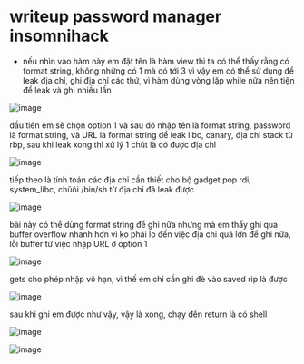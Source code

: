 # writeup password manager insomnihack
- nếu nhìn vào hàm này em đặt tên là hàm view thì ta có thể thấy rằng có format string, không những có 1 mà có tới 3 vì vậy em có thể sử dụng để leak địa chỉ, ghi địa chỉ các thứ, vì hàm dùng vòng lặp while nữa nên tiện để leak và ghi nhiều lần


![image](https://github.com/antkss/writeUP/assets/88892713/a3ddeb47-43f1-44e7-bd3d-0ac1254e8cfc)


đầu tiên em sẽ chọn option 1 và sau đó nhập tên là format string, password là format string, và URL là format string để leak libc, canary, địa chỉ stack từ rbp, sau khi leak xong thì xử lý 1 chút là có được địa chỉ

![image](https://github.com/antkss/writeUP/assets/88892713/19298dc0-6ac2-42cf-b6bb-61b8b68f7b11)


tiếp theo là tính toán các địa chỉ cần thiết cho bộ gadget pop rdi, system_libc, chũôi /bin/sh từ địa chỉ đã leak được

![image](https://github.com/antkss/writeUP/assets/88892713/196adac3-2779-4a68-b900-4f3b0012e3e5)

bài này có thể dùng format string để ghi nữa nhưng mà em thấy ghi qua buffer overflow nhanh hơn vì ko phải lo đến việc địa chỉ quá lớn để ghi nữa, lỗi buffer từ việc nhập URL ở option 1 

![image](https://github.com/antkss/writeUP/assets/88892713/341261ed-71a0-4c73-8e71-2764e43a4faf)


gets cho phép nhập vô hạn, vì thế em chỉ cần ghi đè vào saved rip là được 

![image](https://github.com/antkss/writeUP/assets/88892713/f0de5cc6-488e-4684-9a71-f496949a95e2)


sau khi ghi em được như vậy, vậy là xong, chạy đến return là có shell


![image](https://github.com/antkss/writeUP/assets/88892713/f65de016-20d1-4edf-a3a7-73dae72e7beb)


![image](https://github.com/antkss/writeUP/assets/88892713/25892c64-14e0-44dc-b6b4-55298638f934)



